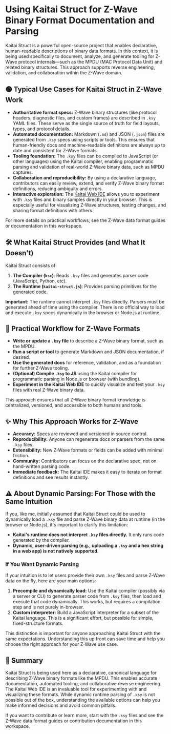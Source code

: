 # Using Kaitai Struct for Z-Wave Binary Format Documentation and Parsing

Kaitai Struct is a powerful open-source project that enables declarative,
human-readable descriptions of binary data formats. In this context, it is being
used specifically to document, analyze, and generate tooling for Z-Wave protocol
internals—such as the MPDU (MAC Protocol Data Unit) and related binary
structures. This approach supports reverse engineering, validation, and
collaboration within the Z-Wave domain.

## 🟢 Typical Use Cases for Kaitai Struct in Z-Wave Work

- **Authoritative format specs:** Z-Wave binary structures (like protocol
  headers, diagnostic files, and custom frames) are described in `.ksy` YAML
  files. These serve as the single source of truth for field layouts, types, and
  protocol details.
- **Automated documentation:** Markdown (`.md`) and JSON (`.json`) files are
  generated from `.ksy` specs using scripts or tools. This ensures that
  human-friendly docs and machine-readable definitions are always up to date and
  consistent for Z-Wave formats.
- **Tooling foundation:** The `.ksy` files can be compiled to JavaScript (or
  other languages) using the Kaitai compiler, enabling programmatic parsing and
  validation of real-world Z-Wave binary data, such as MPDU captures.
- **Collaboration and reproducibility:** By using a declarative language,
  contributors can easily review, extend, and verify Z-Wave binary format
  definitions, reducing ambiguity and errors.
- **Interactive exploration:** The [Kaitai Web IDE](https://ide.kaitai.io)
  allows you to experiment with `.ksy` files and binary samples directly in your
  browser. This is especially useful for visualizing Z-Wave structures, testing
  changes, and sharing format definitions with others.

For more details on practical workflows, see the Z-Wave data format guides or
documentation in this workspace.

## 🛠️ What Kaitai Struct Provides (and What It Doesn't)

Kaitai Struct consists of:

1. **The Compiler (`ksc`)**: Reads `.ksy` files and generates parser code
   (JavaScript, Python, etc).
2. **The Runtime (`kaitai-struct.js`)**: Provides parsing primitives for the
   generated code.

**Important:** The runtime cannot interpret `.ksy` files directly. Parsers must
be generated ahead of time using the compiler. There is no official way to load
and execute `.ksy` specs dynamically in the browser or Node.js at runtime.

## 🚦 Practical Workflow for Z-Wave Formats

- **Write or update a `.ksy` file** to describe a Z-Wave binary format, such as
  the MPDU.
- **Run a script or tool** to generate Markdown and JSON documentation, if
  desired.
- **Use the generated docs** for reference, validation, and as a foundation for
  further Z-Wave tooling.
- **(Optional) Compile `.ksy` to JS** using the Kaitai compiler for programmatic
  parsing in Node.js or browser (with bundling).
- **Experiment in the Kaitai Web IDE** to quickly visualize and test your `.ksy`
  files with real Z-Wave binary data.

This approach ensures that all Z-Wave binary format knowledge is centralized,
versioned, and accessible to both humans and tools.

## ✨ Why This Approach Works for Z-Wave

- **Accuracy:** Specs are reviewed and versioned in source control.
- **Reproducibility:** Anyone can regenerate docs or parsers from the same
  `.ksy` files.
- **Extensibility:** New Z-Wave formats or fields can be added with minimal
  friction.
- **Community:** Contributors can focus on the declarative spec, not on
  hand-written parsing code.
- **Immediate feedback:** The Kaitai IDE makes it easy to iterate on format
  definitions and see results instantly.

## ⚠️ About Dynamic Parsing: For Those with the Same Intuition

If you, like me, initially assumed that Kaitai Struct could be used to
dynamically load a `.ksy` file and parse Z-Wave binary data at runtime (in the
browser or Node.js), it's important to clarify this limitation:

- **Kaitai's runtime does not interpret `.ksy` files directly.** It only runs
  code generated by the compiler.
- **Dynamic, user-driven parsing (e.g., uploading a `.ksy` and a hex string in a
  web app) is not natively supported.**

### If You Want Dynamic Parsing

If your intuition is to let users provide their own `.ksy` files and parse
Z-Wave data on the fly, here are your main options:

1. **Precompile and dynamically load:** Use the Kaitai compiler (possibly via a
   server or CLI) to generate parser code from `.ksy` files, then load and
   execute that code dynamically. This works, but requires a compilation step
   and is not purely in-browser.
2. **Custom interpreter:** Build a JavaScript interpreter for a subset of the
   Kaitai language. This is a significant effort, but possible for simple,
   fixed-structure formats.

This distinction is important for anyone approaching Kaitai Struct with the same
expectations. Understanding this up front can save time and help you choose the
right approach for your Z-Wave use case.

## 📌 Summary

Kaitai Struct is being used here as a declarative, canonical language for
describing Z-Wave binary formats like the MPDU. This enables accurate
documentation, automated tooling, and collaborative reverse engineering. The
Kaitai Web IDE is an invaluable tool for experimenting with and visualizing
these formats. While dynamic runtime parsing of `.ksy` is not possible out of
the box, understanding the available options can help you make informed
decisions and avoid common pitfalls.

If you want to contribute or learn more, start with the `.ksy` files and see the
Z-Wave data format guides or contribution documentation in this workspace.
